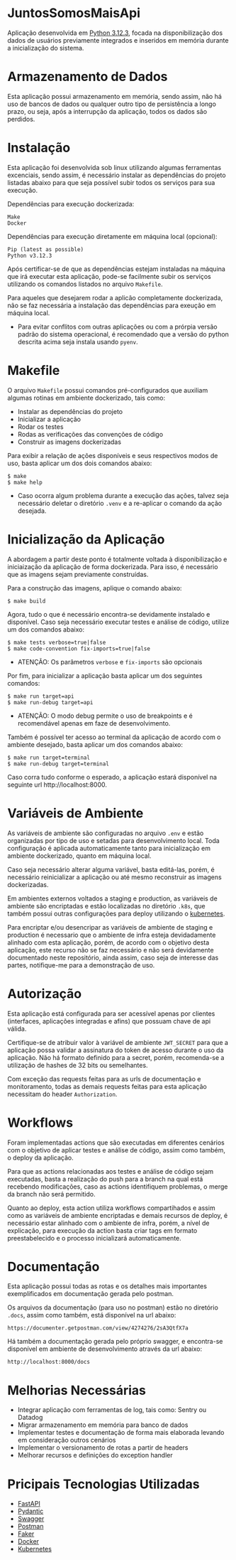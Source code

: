 # JuntosSomosMaisApi

Aplicação desenvolvida em [Python 3.12.3](https://python.org), focada na disponibilização dos dados de usuários previamente integrados e inseridos em memória durante a inicialização do sistema.

# Armazenamento de Dados

Esta aplicação possui armazenamento em memória, sendo assim, não há uso de bancos de dados ou qualquer outro tipo de persistência a longo prazo, ou seja, após a interrupção da aplicação, todos os dados são perdidos.

# Instalação

Esta aplicação foi desenvolvida sob linux utilizando algumas ferramentas excenciais, sendo assim, é necessário instalar as dependências do projeto listadas abaixo para que seja possível subir todos os serviços para sua execução.

Dependências para execução dockerizada:

```
Make
Docker
```

Dependências para execução diretamente em máquina local (opcional):

```
Pip (latest as possible)
Python v3.12.3
```

Após certificar-se de que as dependências estejam instaladas na máquina que irá executar esta aplicação, pode-se facilmente subir os serviços utilizando os comandos listados no arquivo `Makefile`.

Para aqueles que desejarem rodar a aplicão completamente dockerizada, não se faz necessária a instalação das dependências para exeução em máquina local.

* Para evitar conflitos com outras aplicações ou com a prórpia versão padrão do sistema operacional, é recomendado que a versão do python descrita acima seja instala usando `pyenv`.

# Makefile

O arquivo `Makefile` possui comandos pré-configurados que auxiliam algumas rotinas em ambiente dockerizado, tais como:

* Instalar as dependências do projeto
* Inicializar a aplicação
* Rodar os testes
* Rodas as verificações das convenções de código
* Construir as imagens dockerizadas

Para exibir a relação de ações disponíveis e seus respectivos modos de uso, basta aplicar um dos dois comandos abaixo:

```
$ make
$ make help
```

* Caso ocorra algum problema durante a execução das ações, talvez seja necessário deletar o diretório `.venv` e a re-aplicar o comando da ação desejada.

# Inicialização da Aplicação

A abordagem a partir deste ponto é totalmente voltada à disponibilização e iniciaização da aplicação de forma dockerizada. Para isso, é necessário que as imagens sejam previamente construídas.

Para a construção das imagens, aplique o comando abaixo:

```
$ make build
```

Agora, tudo o que é necessário encontra-se devidamente instalado e disponível. Caso seja necessário executar testes e análise de código, utilize um dos comandos abaixo:

```
$ make tests verbose=true|false
$ make code-convention fix-imports=true|false
```

* ATENÇÃO: Os parâmetros `verbose` e `fix-imports` são opcionais

Por fim, para inicializar a aplicação basta aplicar um dos seguintes comandos:

```
$ make run target=api
$ make run-debug target=api
```

* ATENÇÃO: O modo debug permite o uso de breakpoints e é recomendável apenas em faze de desenvolvimento.

Também é possível ter acesso ao terminal da aplicação de acordo com o ambiente desejado, basta aplicar um dos comandos abaixo:

```
$ make run target=terminal
$ make run-debug target=terminal
```

Caso corra tudo conforme o esperado, a aplicação estará disponível na seguinte url http://localhost:8000.

# Variáveis de Ambiente

As variáveis de ambiente são configuradas no arquivo `.env` e estão organizadas por tipo de uso e setadas para desenvolvimento local. Toda configuração é aplicada automaticamente tanto para inicialização em ambiente dockerizado, quanto em máquina local.

Caso seja necessário alterar alguma variável, basta editá-las, porém, é necessário reinicializar a aplicação ou até mesmo reconstruir as imagens dockerizadas.

Em ambientes externos voltados a staging e production, as variáveis de ambiente são encriptadas e estão localizadas no diretório `.k8s`, que também possui outras configurações para deploy utilizando o [kubernetes](https://kubernetes.io/pt-br).

Para encriptar e/ou desencripar as variáveis de ambiente de staging e production é necessario que o ambiente de infra esteja devidadamente alinhado com esta aplicação, porém, de acordo com o objetivo desta aplicação, este recurso não se faz necessário e não será devidamente documentado neste repositório, ainda assim, caso seja de interesse das partes, notifique-me para a demonstração de uso.

# Autorização

Esta aplicação está configurada para ser acessível apenas por clientes (interfaces, aplicações integradas e afins) que possuam chave de api válida.

Certifique-se de atribuir valor à variável de ambiente `JWT_SECRET` para que a aplicação possa validar a assinatura do token de acesso durante o uso da aplicação. Não há formato definido para a secret, porém, recomenda-se a utilização de hashes de 32 bits ou semelhantes.

Com exceção das requests feitas para as urls de documentação e monitoramento, todas as demais requests feitas para esta aplicação necessitam do header `Authorization`.

# Workflows

Foram implementadas actions que são executadas em diferentes cenários com o objetivo de aplicar testes e análise de código, assim como também, o deploy da aplicação.

Para que as actions relacionadas aos testes e análise de código sejam executadas, basta a realização do push para a branch na qual está recebendo modificações, caso as actions identifiquem problemas, o merge da branch não será permitido.

Quanto ao deploy, esta action utiliza workflows compartihados e assim como as variáveis de ambiente encriptadas e demais recursos de deploy, é necessário estar alinhado com o ambiente de infra, porém, a nível de explicação, para execução da action basta criar tags em formato preestabelecido e o processo inicializará automaticamente.

# Documentação

Esta aplicação possui todas as rotas e os detalhes mais importantes exemplificados em documentação gerada pelo postman.

Os arquivos da documentação (para uso no postman) estão no diretório `.docs`, assim como também, está disponível na url abaixo:

```
https://documenter.getpostman.com/view/4274276/2sA3QtfX7a
```

Há também a documentação gerada pelo próprio swagger, e encontra-se disponível em ambiente de desenvolvimento através da url abaixo:

```
http://localhost:8000/docs
```

# Melhorias Necessárias

* Integrar aplicação com ferramentas de log, tais como: Sentry ou Datadog
* Migrar armazenamento em memória para banco de dados
* Implementar testes e documentação de forma mais elaborada levando em consideração outros cenários
* Implementar o versionamento de rotas a partir de headers
* Melhorar recursos e definições do exception handler

# Pricipais Tecnologias Utilizadas

* [FastAPI](https://fastapi.tiangolo.com)
* [Pydantic](https://docs.pydantic.dev/latest)
* [Swagger](https://swagger.io)
* [Postman](https://www.postman.com)
* [Faker](https://faker.readthedocs.io/en/master)
* [Docker](https://docs.docker.com)
* [Kubernetes](https://kubernetes.io/pt-br)
